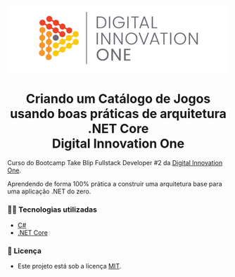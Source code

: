 <!--Banner session-->
<p align="center">
  <img src="./assets/banner.png" alt="DIO" title="Digital Innovation One">
</p>

<!--About session-->
<h1 align="center"> Criando um Catálogo de Jogos usando boas práticas de arquitetura .NET Core<br>Digital Innovation One</h1>

Curso do Bootcamp Take Blip Fullstack Developer #2 da [Digital Innovation One](https://digitalinnovation.one/).

Aprendendo de forma 100% prática a construir uma arquitetura base para uma aplicação .NET do zero.

<h3>👨‍💻 Tecnologias utilizadas</h3>

- [C#](https://docs.microsoft.com/pt-br/dotnet/csharp/)
- [.NET Core](https://dotnet.microsoft.com/download)

<!--License session-->
<h3>📝 Licença</h3>

- Este projeto está sob a licença [MIT](./LICENSE).
